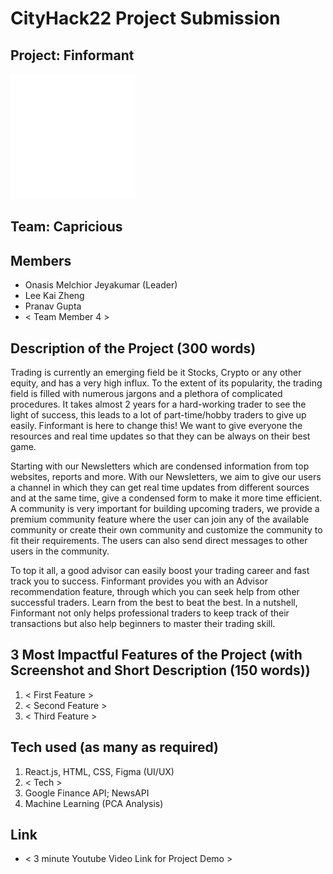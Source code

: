 # CityHack22 Project Submission
## Project: Finformant
<img src="logos/CityU_Hack_-04.png" width="200" alt="project_logo"/>

## Team: Capricious
## Members
- Onasis Melchior Jeyakumar (Leader)
- Lee Kai Zheng
- Pranav Gupta
- < Team Member 4 >

## Description of the Project (300 words)
Trading is currently an emerging field be it Stocks, Crypto or any other equity, and has a very high influx. To the extent of its popularity, the trading field is filled with numerous jargons and a plethora of complicated procedures. It takes almost 2 years for a hard-working trader to see the light of success, this leads to a lot of part-time/hobby traders to give up easily. Finformant is here to change this! We want to give everyone the resources and real time updates so that they can be always on their best game. 

Starting with our Newsletters which are condensed information from top websites, reports and more. With our Newsletters, we aim to give our users a channel in which they can get real time updates from different sources and at the same time, give a condensed form to make it more time efficient. A community is very important for building upcoming traders, we provide a premium community feature where the user can join any of the available community or create their own community and customize the community to fit their requirements. The users can also send direct messages to other users in the community.

To top it all, a good advisor can easily boost your trading career and fast track you to success. Finformant provides you with an Advisor recommendation feature, through which you can seek help from other successful traders. Learn from the best to beat the best. In a nutshell, Finformant not only helps professional traders to keep track of their transactions but also help beginners to master their trading skill.


## 3 Most Impactful Features of the Project (with Screenshot and Short Description (150 words))
1. < First Feature >
2. < Second Feature >
3. < Third Feature >

## Tech used (as many as required)
1. React.js, HTML, CSS, Figma (UI/UX) 
2. < Tech >
3. Google Finance API; NewsAPI 
4. Machine Learning (PCA Analysis)

## Link
- < 3 minute Youtube Video Link for Project Demo >
